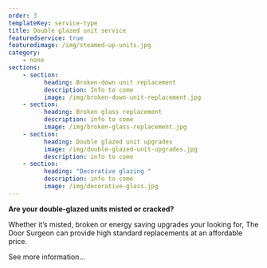 ```yaml
---
order: 3
templateKey: service-type
title: Double glazed unit service
featuredservice: true
featuredimage: /img/steamed-up-units.jpg
category:
    - none
sections:
    - section:
          heading: Broken-down unit replacement
          description: Info to come
          image: /img/broken-down-unit-replacement.jpg
    - section:
          heading: Broken glass replacement
          description: info to come
          image: /img/broken-glass-replacement.jpg
    - section:
          heading: Double glazed unit upgrades
          image: /img/double-glazed-unit-upgrades.jpg
          description: info to come
    - section:
          heading: "Decorative glazing "
          description: info to come
          image: /img/decorative-glass.jpg
---
```


**Are your double-glazed units misted or cracked?**

Whether it’s misted, broken or energy saving upgrades your looking for, The Door Surgeon can provide high standard replacements at an affordable price.

See more information…
